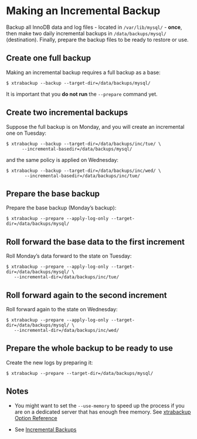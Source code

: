 # Making an Incremental Backup

Backup all InnoDB data and log files - located in `/var/lib/mysql/` -
**once**, then make two daily incremental backups in `/data/backups/mysql/`
(destination). Finally, prepare the backup files to be ready to restore or
use.

## Create one full backup

Making an incremental backup requires a full backup as a base:

```shell
$ xtrabackup --backup --target-dir=/data/backups/mysql/
```

It is important that you **do not run** the `--prepare` command yet.

## Create two incremental backups

Suppose the full backup is on Monday, and you will create an incremental
one on Tuesday:

```shell
$ xtrabackup --backup --target-dir=/data/backups/inc/tue/ \
      --incremental-basedir=/data/backups/mysql/
```

and the same policy is applied on Wednesday:

```shell
$ xtrabackup --backup --target-dir=/data/backups/inc/wed/ \
       --incremental-basedir=/data/backups/inc/tue/
```

## Prepare the base backup

Prepare the base backup (Monday’s backup):

```shell
$ xtrabackup --prepare --apply-log-only --target-dir=/data/backups/mysql/
```

## Roll forward the base data to the first increment

Roll Monday’s data forward to the state on Tuesday:

```shell
$ xtrabackup --prepare --apply-log-only --target-dir=/data/backups/mysql/ \
   --incremental-dir=/data/backups/inc/tue/
```

## Roll forward again to the second increment

Roll forward again to the state on Wednesday:

```shell
$ xtrabackup --prepare --apply-log-only --target-dir=/data/backups/mysql/ \
   --incremental-dir=/data/backups/inc/wed/
```

## Prepare the whole backup to be ready to use

Create the new logs by preparing it:

```shell
$ xtrabackup --prepare --target-dir=/data/backups/mysql/
```

## Notes

* You might want to set the `--use-memory` to speed up the process if you are on a dedicated server that has enough free memory. See [xtrabackup Option Reference](https://docs.percona.com/percona-xtrabackup/latest/xtrabackup_bin/xbk_option_reference.html)

* See [Incremental Backups](https://docs.percona.com/percona-xtrabackup/latest/xtrabackup_bin/incremental_backups.html)
